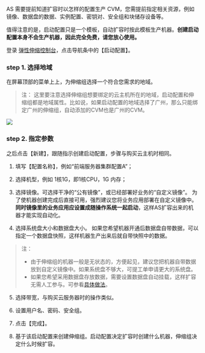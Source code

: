 AS 需要提前知道扩容时以怎样的配置生产 CVM，您需提前指定相关资源，例如镜像、数据盘的数据、实例配置、密钥对、安全组和块储存设备等。

值得注意的是，启动配置只是一个模板，自动扩容时按此模板生产机器。**创建启动配置本身不会生产机器，因此完全免费，请您放心使用。**

登录 [弹性伸缩控制台](http://console.tce.fsphere.cn/autoscaling/config)，点击导航条中的【启动配置】。

### step 1. 选择地域

在屏幕顶部的菜单上上，为伸缩组选择一个符合您需求的地域。

>注：
>这里要注意选择伸缩组想要绑定的云主机所在的地域，启动配置和伸缩组都是地域属性。比如说，如果启动配置的地域选择了广州，那么只能绑定广州的伸缩组，自动添加的CVM也是广州的CVM。

![](http://imgcache.tcecqpoc.fsphere.cn/image/mc.qcloudimg.com/static/img/653ebf516d940a90fd79728e5d319cdc/image.png)

### step 2. 指定参数

之后点击【新建】，跟随指示创建启动配置，步骤与购买云主机时相同。

1. 填写【配置名称】，例如“前端服务器集群配置A”；

2. 选择机型，例如 1核1G，即1核CPU，1G 内存；

3. 选择镜像。可选择干净的“公有镜像”，或已经部署好业务的“自定义镜像”。
为了使机器创建完成后直接可用，强烈建议您将业务应用部署在自定义镜像中。**同时镜像里的业务应用应设置成随操作系统一起启动**，这样AS扩容出来的机器才能实现自动化。

4. 选择系统盘大小和数据盘大小。
如果您希望机器开通后数据盘自带数据，可以指定一个数据盘快照，这样机器生产出来后就自带快照中的数据。
> 注：
> - 由于伸缩组的机器一般是无状态的，方便起见，建议您把机器自带数据放到自定义镜像中。如果系统盘不够大，可提工单申请更大的系统盘。
> - 如果您希望采用数据盘存放数据，需要设置数据盘自动挂载，这样扩容无需人工参与。可参看[具体做法](http://tcecqpoc.fsphere.cn/document/product/377/4166#16.-.E5.90.AF.E5.8A.A8.E9.85.8D.E7.BD.AE.E4.B8.AD.E6.8C.87.E5.AE.9A.E4.BA.86.E6.95.B0.E6.8D.AE.E7.9B.98.E5.BF.AB.E7.85.A7.E8.A6.81.E6.B3.A8.E6.84.8F.E4.BB.80.E4.B9.88.EF.BC.9F)。

5. 选择带宽，与购买云服务器时的操作类似。

6. 设置用户名、密码、安全组。

7. 点击【完成】。

8. 基于该启动配置来创建伸缩组。启动配置决定扩容时创建什么机器，伸缩组决定什么时候扩容。
